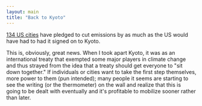 ```yaml
---
layout: main
title: "Back to Kyoto"
---
```

[134 US
cities](http://www.guardian.co.uk/usa/story/0,12271,1485595,00.html?gusrc=rss)
have pledged to cut emissions by as much as the US would have had to had it
signed on to Kyoto.

  
This is, obviously, great news. When I took apart Kyoto, it was as an
international treaty that exempted some major players in climate change and
thus strayed from the idea that a treaty should get everyone to "sit down
together." If individuals or cities want to take the first step themselves,
more power to them (pun intended); many people it seems are starting to see
the writing (or the thermometer) on the wall and realize that this is going to
be dealt with eventually and it's profitable to mobilize sooner rather than
later.

